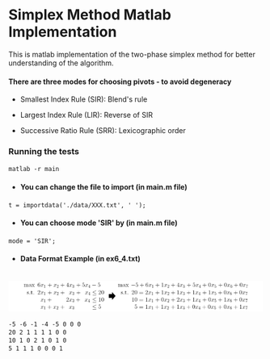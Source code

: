# Simplex Method Matlab Implementation

This is matlab implementation of the two-phase simplex method for better understanding of the algorithm.

#### There are three modes for choosing pivots - to avoid degeneracy

* Smallest Index Rule (SIR): Blend's rule

* Largest Index Rule (LIR): Reverse of SIR

* Successive Ratio Rule (SRR): Lexicographic order

### Running the tests

```
matlab -r main
```
- #### You can change the file to import (in main.m file)

```
t = importdata('./data/XXX.txt', ' ');
```

- #### You can choose mode 'SIR' by (in main.m file)

```
mode = 'SIR';
```

- #### Data Format Example (in ex6_4.txt)
&nbsp;&nbsp; ![alt text](image/formula.png)
```
-5 -6 -1 -4 -5 0 0 0
20 2 1 1 1 1 0 0
10 1 0 2 1 0 1 0
5 1 1 1 0 0 0 1
```
